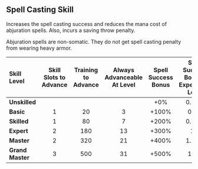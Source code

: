 ## Spell Casting Skill

Increases the spell casting success and reduces the mana cost of abjuration spells. Also, incurs a saving throw penalty.

Abjuration spells are non-somatic. They do not get spell casting penalty from wearing heavy armor.

| Skill Level | Skill Slots to Advance | Training to Advance | Always Advanceable At Level | Spell Success Bonus | Spell Success Bonus / Experience Level | Spell Cost Discount | Saving Throw Modifier |
| :---------- | :--------------------: | :-----------------: | :-------------------------: | :-----------------: | :--------------------------------------: | :-----------------: | :-------------------: |
| **Unskilled** | | | | +0% | 0.25% | +10% | +3 |
| **Basic** | 1 | 20 | 3 | +100% | 0.5% | +0% | +0 |
| **Skilled** | 1 | 80 | 7 | +200% | 0.75% | -10% | -3 |
| **Expert** | 2 | 180 | 13 | +300% | 1% | -20% | -6 |
| **Master** | 2 | 320 | 21 | +400% | 1.25% | -30% | -9 |
| **Grand Master** | 3 | 500 | 31 | +500% | 1.5% | -40% | -12 |

